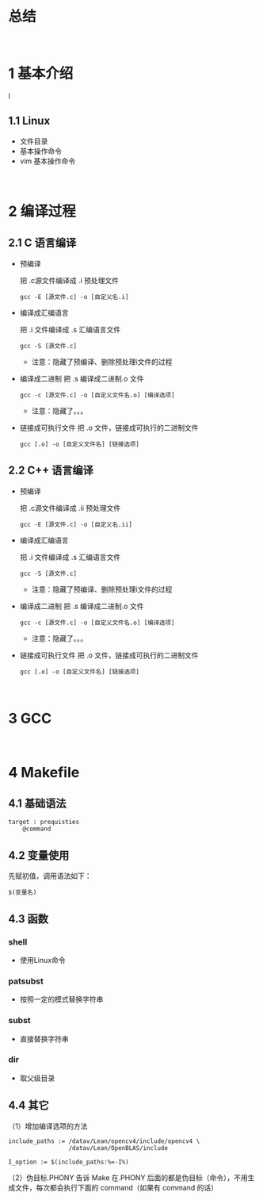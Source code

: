 &emsp;
# 总结


&emsp;
# 1 基本介绍
l
## 1.1 Linux
- 文件目录
- 基本操作命令
- vim 基本操作命令

&emsp;
# 2 编译过程

## 2.1 C 语言编译
- 预编译

    把 .c源文件编译成 .i 预处理文件
    ```
    gcc -E [源文件.c] -o [自定义名.i]
    ```
- 编译成汇编语言

    把 .i 文件编译成 .s 汇编语言文件
    ```
    gcc -S [源文件.c] 
    ```
    - 注意：隐藏了预编译、删除预处理i文件的过程

- 编译成二进制
    把 .s 编译成二进制.o 文件
    ```
    gcc -c [源文件.c] -o [自定义文件名.o] [编译选项]
    ```
    - 注意：隐藏了。。。

- 链接成可执行文件
    把 .o 文件，链接成可执行的二进制文件
    ```
    gcc [.o] -o [自定义文件名] [链接选项]
    ```

## 2.2 C++ 语言编译
- 预编译

    把 .c源文件编译成 .ii 预处理文件
    ```
    gcc -E [源文件.c] -o [自定义名.ii]
    ```
- 编译成汇编语言

    把 .i 文件编译成 .s 汇编语言文件
    ```
    gcc -S [源文件.c] 
    ```
    - 注意：隐藏了预编译、删除预处理i文件的过程

- 编译成二进制
    把 .s 编译成二进制.o 文件
    ```
    gcc -c [源文件.c] -o [自定义文件名.o] [编译选项]
    ```
    - 注意：隐藏了。。。

- 链接成可执行文件
    把 .o 文件，链接成可执行的二进制文件
    ```
    gcc [.o] -o [自定义文件名] [链接选项]
    ```
&emsp;
# 3 GCC


&emsp;
# 4 Makefile

## 4.1 基础语法
```
target : prequisties
    @command
```

## 4.2 变量使用
先赋初值，调用语法如下：
```
$(变量名)
```

## 4.3 函数

### shell
- 使用Linux命令

### patsubst
- 按照一定的模式替换字符串

### subst
- 直接替换字符串

### dir 
- 取父级目录

## 4.4 其它
（1）增加编译选项的方法
```
include_paths := /datav/Lean/opencv4/include/opencv4 \
                 /datav/Lean/OpenBLAS/include

I_option := $(include_paths:%=-I%)
```
（2）伪目标.PHONY
告诉 Make 在.PHONY 后面的都是伪目标（命令），不用生成文件，每次都会执行下面的 command（如果有 command 的话）

